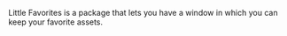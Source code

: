 Little Favorites is a package that lets you have a window in which you can keep your favorite assets.